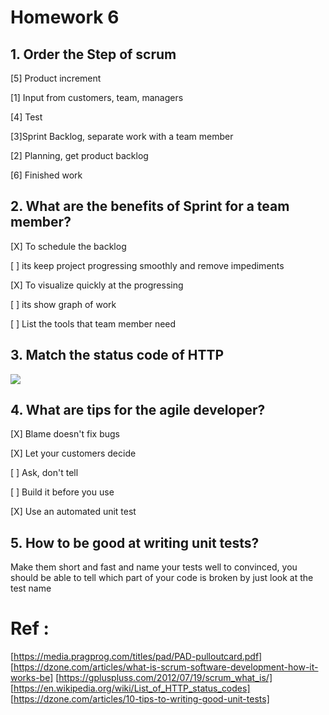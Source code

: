 # Homework 6

## 1. Order the Step of  scrum

[5] Product increment

[1] Input from customers, team, managers

[4] Test

[3]Sprint Backlog, separate work with a team member

[2] Planning, get product backlog

[6] Finished work


## 2. What are the benefits of Sprint for a team member?

[X] To schedule the backlog

[ ] its keep project progressing smoothly and remove impediments

[X] To visualize quickly at the progressing

[ ] its show graph of work

[ ] List the tools that team member need


## 3. Match the status code of HTTP
![](https://image.ibb.co/hu0WRe/1537367818457.jpg)

## 4. What are tips for the agile developer?

[X] Blame doesn't fix bugs

[X] Let your customers decide

[ ] Ask, don't tell

[ ] Build it before you use

[X] Use an automated unit test


## 5. How to be good at writing unit tests?
Make them short and fast and name your tests well to convinced, you should be able to tell which part of your code is broken by just look at the test name

# Ref :
[https://media.pragprog.com/titles/pad/PAD-pulloutcard.pdf]
[https://dzone.com/articles/what-is-scrum-software-development-how-it-works-be]
[https://gpluspluss.com/2012/07/19/scrum_what_is/]
[https://en.wikipedia.org/wiki/List_of_HTTP_status_codes]
[https://dzone.com/articles/10-tips-to-writing-good-unit-tests]